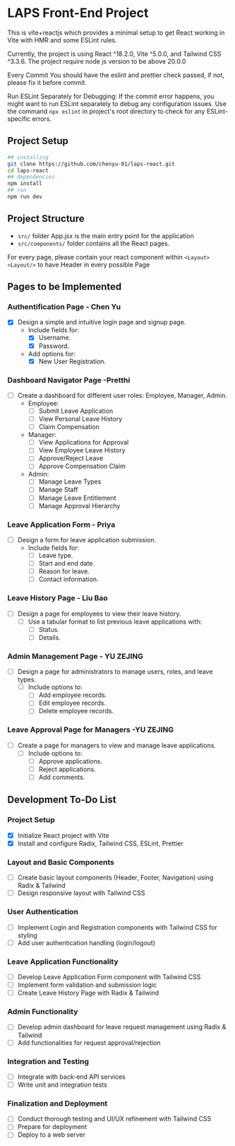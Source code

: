 # LAPS Front-End Project

This is vite+reactjs which provides a minimal setup to get React working in Vite with HMR and some ESLint rules.

Currently, the project is using React ^18.2.0, Vite ^5.0.0, and Tailwind CSS ^3.3.6. The project require node js version to be above 20.0.0

Every Commit You should have the eslint and prettier check passed, if not, please fix it before commit.

Run ESLint Separately for Debugging: If the commit error happens, you might want to run ESLint separately to debug any configuration issues. Use the command `npx eslint` in project's root directory to check for any ESLint-specific errors.

## Project Setup

```bash
## installing
git clone https://github.com/chenyu-01/laps-react.git
cd laps-react
## dependencies
npm install
## run
npm run dev
```

## Project Structure

- `src/` folder App.jsx is the main entry point for the application
- `src/components/` folder contains all the React pages.

For every page, please contain your react component within `<Layout><Layout/>` to have Header in every possible Page

## Pages to be Implemented

### Authentification Page - Chen Yu

- [x] Design a simple and intuitive login page and signup page.
  - Include fields for:
    - [x] Username.
    - [x] Password.
  - Add options for:
    - [x] New User Registration.

### Dashboard Navigator Page -Pretthi

- [ ] Create a dashboard for different user roles: Employee, Manager, Admin.
  - Employee:
    - [ ] Submit Leave Application
    - [ ] View Personal Leave History
    - [ ] Claim Compensation
  - Manager:
    - [ ] View Applications for Approval
    - [ ] View Employee Leave History
    - [ ] Approve/Reject Leave
    - [ ] Approve Compensation Claim
  - Admin:
    - [ ] Manage Leave Types
    - [ ] Manage Staff
    - [ ] Manage Leave Entitlement
    - [ ] Manage Approval Hierarchy

### Leave Application Form - Priya

- [ ] Design a form for leave application submission.
  - Include fields for:
    - [ ] Leave type.
    - [ ] Start and end date.
    - [ ] Reason for leave.
    - [ ] Contact information.

### Leave History Page - Liu Bao

- [ ] Design a page for employees to view their leave history.
  - [ ] Use a tabular format to list previous leave applications with:
    - [ ] Status.
    - [ ] Details.

### Admin Management Page - YU ZEJING

- [ ] Design a page for administrators to manage users, roles, and leave types.
  - [ ] Include options to:
    - [ ] Add employee records.
    - [ ] Edit employee records.
    - [ ] Delete employee records.

### Leave Approval Page for Managers -YU ZEJING

- [ ] Create a page for managers to view and manage leave applications.
  - [ ] Include options to:
    - [ ] Approve applications.
    - [ ] Reject applications.
    - [ ] Add comments.

## Development To-Do List

### Project Setup

- [x] Initialize React project with Vite
- [x] Install and configure Radix, Tailwind CSS, ESLint, Prettier

### Layout and Basic Components

- [ ] Create basic layout components (Header, Footer, Navigation) using Radix & Tailwind
- [ ] Design responsive layout with Tailwind CSS

### User Authentication

- [ ] Implement Login and Registration components with Tailwind CSS for styling
- [ ] Add user authentication handling (login/logout)

### Leave Application Functionality

- [ ] Develop Leave Application Form component with Tailwind CSS
- [ ] Implement form validation and submission logic
- [ ] Create Leave History Page with Radix & Tailwind

### Admin Functionality

- [ ] Develop admin dashboard for leave request management using Radix & Tailwind
- [ ] Add functionalities for request approval/rejection

### Integration and Testing

- [ ] Integrate with back-end API services
- [ ] Write unit and integration tests

### Finalization and Deployment

- [ ] Conduct thorough testing and UI/UX refinement with Tailwind CSS
- [ ] Prepare for deployment
- [ ] Deploy to a web server
